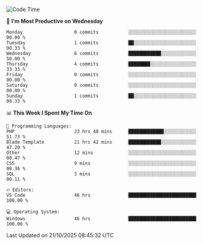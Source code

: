 <!--START_SECTION:waka-->
![Code Time](http://img.shields.io/badge/Code%20Time-6%2C169%20hrs%2028%20mins-blue)

📅 **I'm Most Productive on Wednesday** 

```text
Monday                   0 commits           ░░░░░░░░░░░░░░░░░░░░░░░░░   00.00 % 
Tuesday                  1 commits           ██░░░░░░░░░░░░░░░░░░░░░░░   08.33 % 
Wednesday                6 commits           ████████████░░░░░░░░░░░░░   50.00 % 
Thursday                 4 commits           ████████░░░░░░░░░░░░░░░░░   33.33 % 
Friday                   0 commits           ░░░░░░░░░░░░░░░░░░░░░░░░░   00.00 % 
Saturday                 0 commits           ░░░░░░░░░░░░░░░░░░░░░░░░░   00.00 % 
Sunday                   1 commits           ██░░░░░░░░░░░░░░░░░░░░░░░   08.33 % 
```


📊 **This Week I Spent My Time On** 

```text
💬 Programming Languages: 
PHP                      23 hrs 48 mins      █████████████░░░░░░░░░░░░   51.73 % 
Blade Template           21 hrs 42 mins      ████████████░░░░░░░░░░░░░   47.20 % 
Other                    12 mins             ░░░░░░░░░░░░░░░░░░░░░░░░░   00.47 % 
CSS                      9 mins              ░░░░░░░░░░░░░░░░░░░░░░░░░   00.36 % 
SQL                      3 mins              ░░░░░░░░░░░░░░░░░░░░░░░░░   00.11 % 

🔥 Editors: 
VS Code                  46 hrs              █████████████████████████   100.00 % 

💻 Operating System: 
Windows                  46 hrs              █████████████████████████   100.00 % 
```


 Last Updated on 21/10/2025 08:45:32 UTC
<!--END_SECTION:waka-->
